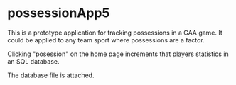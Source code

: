 # possessionApp5

This is a prototype application for tracking possessions in a GAA game. It could be applied to any team sport where possessions are a factor. 

Clicking "posession" on the home page increments that players statistics in an SQL database. 

The database file is attached.
